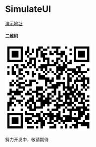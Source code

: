 # SimulateUI

[演示地址](https://peterzhanginc.github.io/SimulateUI/)

#### 二维码
![Alt text](assets/qrcode.png)

努力开发中，敬请期待
